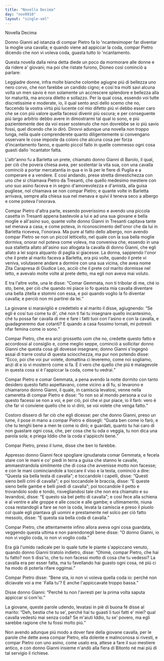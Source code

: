 ```yaml
---
title: "Novella Decima"
day: "nov0910"
layout: "single-xml"
---
```

<div id="nov0910" type="novella" who="dioneo">
<head>Novella Decima</head>
<argument>
<p>
<milestone id="p09100001"/>Donno 
            <name persref="giovannidibarolo" type="person">Gianni</name> ad istanzia di compar 
            <name persref="pietrodatresanti" type="person">Pietro</name> fa lo 'ncantesimoper far diventar la moglie una cavalla; e quando viene ad appiccar la coda, compar 
            <name persref="pietrodatresanti" type="person">Pietro</name> dicendo che non vi voleva coda, guasta tutto lo 'ncantamento.</p>
</argument>
<div3 type="commentary" who="author">
<p>
<milestone id="p09100002"/>Questa novella dalla 
            <name persref="emilia" type="person">reina</name> detta diede un poco da mormorare alle donne e da ridere a' giovani; ma poi che ristate furono, 
            <name persref="dioneo" type="person">Dioneo</name> cosí cominciò a parlare:</p>
</div3>
<div3 type="commentary" who="dioneo">
<p>
<milestone id="p09100003"/>Leggiadre donne, infra molte bianche colombe agiugne piú di bellezza uno nero corvo, che non farebbe un candido cigno; e cosí tra molti savi alcuna volta un men savio è non solamente un accrescere splendore e bellezza alla lor maturità, ma ancora diletto e sollazzo. 
            <milestone id="p09100004"/>Per la qual cosa, essendo voi tutte discretissime e moderate, io, il qual sento anzi dello scemo che no, faccendo la vostra virtú piú lucente col mio difetto piú vi debbo esser caro che se con piú valore quella facessi divenir piú oscura; e per conseguente piú largo arbitrio debbo avere in dimostrarmi tal qual io sono, e piú pazientemente dee da voi esser sostenuto che non dovrebbe se io piú savio fossi, quel dicendo che io dirò. 
            <milestone id="p09100005"/>Dirovvi adunque una novella non troppo lunga, nella quale comprenderete quanto diligentemente si convengano osservare le cose imposte da coloro che alcuna cosa per forza d'incantamento fanno, e quanto piccol fallo in quelle commesso ogni cosa guasti dallo 'ncantator fatta.</p>
</div3>
<p>
<milestone id="p09100006"/>L'altr'anno fu a 
          <name placeref="barletta" type="place">Barletta</name> un prete, chiamato donno 
          <name persref="giovannidibarolo" type="person">Gianni di Barolo</name>, il qual, per ciò che povera chiesa avea, per sostentar la vita sua, con una cavalla cominciò a portar mercatantia in qua e in là per le fiere di 
          <name placeref="puglia" type="place">Puglia</name> e a comperare e a vendere. 
          <milestone id="p09100007"/>E cosí andando, prese stretta dimestichezza con uno che si chiamava 
          <name persref="pietrodatresanti" type="person">Pietro da Tresanti</name>, che quello medesimo mestiere con uno suo asino faceva e in segno d'amorevolezza e d'amistà, alla guisa pugliese, nol chiamava se non compar 
          <name persref="pietrodatresanti" type="person">Pietro</name>; e quante volte in 
          <name placeref="barletta" type="place">Barletta</name> arrivava, sempre alla chiesa sua nel menava e quivi il teneva seco a albergo e come poteva l'onorava.</p>
<p>
<milestone id="p09100008"/>Compar 
          <name persref="pietrodatresanti" type="person">Pietro</name> d'altra parte, essendo poverissimo e avendo una piccola casetta in 
          <name placeref="tresanti" type="place">Tresanti</name> appena bastevole a lui e ad una sua giovane e bella moglie e all'asino suo, quante volte donno 
          <name persref="giovannidibarolo" type="person">Gianni</name> in 
          <name placeref="tresanti" type="place">Tresanti</name> capitava tante sel menava a casa, e come poteva, in riconoscimento dell'onor che da lui in 
          <name placeref="barletta" type="place">Barletta</name> riceveva, l'onorava. 
          <milestone id="p09100009"/>Ma pure al fatto dello albergo, non avendo compar 
          <name persref="pietrodatresanti" type="person">Pietro</name> se non un piccol letticello, nel quale con la sua bella moglie dormiva, onorar nol poteva come voleva, ma conveniva che, essendo in una sua stalletta allato all'asino suo allogata la cavalla di donno 
          <name persref="giovannidibarolo" type="person">Gianni</name>, che egli allato a lei sopra alquanto di paglia si giacesse. 
          <milestone id="p09100010"/>La donna, sappiendo l'onor che il prete al marito faceva a 
          <name placeref="barletta" type="place">Barletta</name>, era piú volte, quando il prete vi veniva, volutasene andare a dormire con una sua vicina, che avea nome 
          <name persref="zitacarapresa" type="person">Zita Carapresa di Giudice Leo</name>, acciò che il prete col marito dormisse nel letto, e avevalo molte volte al prete detto, ma egli non aveva mai voluto.</p>
<p>
<milestone id="p09100011"/>E tra l'altre volte, una le disse: 
          <q direct="unspecified" who="giovannidibarolo">Comar 
          <name persref="gemmata" type="person">Gemmata</name>, non ti tribolar di me, ché io sto, bene, per ciò che quando mi piace io fo questa mia cavalla diventare una bella zitella e stommi con essa, e poi quando voglio la fo diventar cavalla; e perciò non mi partirei da lei.</q></p>
<p>
<milestone id="p09100012"/>La giovane si maravigliò e credettelo e al marito il disse, agiugnendo: 
          <q direct="unspecified" who="gemmata">Se egli è cosí tuo come tu di', ché non ti fai tu insegnare quello incantesimo, ché tu possa far cavalla di me e fare i fatti tuoi con l'asino e con la cavalla, e guadagneremo due cotanti? E quando a casa fossimo tornati, mi potresti rifar femina come io sono.</q></p>
<p>
<milestone id="p09100013"/>Compar 
          <name persref="pietrodatresanti" type="person">Pietro</name>, che era anzi grossetto uom che no, credette questo fatto e accordossi al consiglio e, come meglio seppe, cominciò a sollicitar donno 
          <name persref="giovannidibarolo" type="person">Gianni</name> che questa cosa gli dovesse insegnare; donno 
          <name persref="giovannidibarolo" type="person">Gianni</name> s'ingegnò assai di trarre costui di questa sciocchezza, ma pur non potendo disse: 
          <q direct="unspecified" who="giovannidibarolo">Ecco, poi che voi pur volete, domattina ci leveremo, come noi sogliamo, anzi dí e io vi mosterrò come si fa. È il vero che quello che piú è malagevole in questa cosa si è l'appiccar la coda, come tu vedrai.</q></p>
<p>
<milestone id="p09100014"/>Compar 
          <name persref="pietrodatresanti" type="person">Pietro</name> e comar 
          <name persref="gemmata" type="person">Gemmata</name>, a pena avendo la notte dormito con tanto desidero questo fatto aspettavano, come vicino a dí fu, si levarono e chiamarono donno 
          <name persref="giovannidibarolo" type="person">Gianni</name>, il quale, in camiscia levatosi, venne nella cameretta di compar 
          <name persref="pietrodatresanti" type="person">Pietro</name> e disse: 
          <q direct="unspecified" who="giovannidibarolo">Io non so al mondo persona a cui io questo facessi se non a voi, e per ciò, poi che vi pur piace, io il farò: vero è che far vi conviene quello che io vi dirò, se voi volete che venga fatto.</q></p>
<p>
<milestone id="p09100015"/>Costoro dissero di far ciò che egli dicesse: per che donno 
          <name persref="giovannidibarolo" type="person">Gianni</name>, preso un lume, il pose in mano a compar 
          <name persref="pietrodatresanti" type="person">Pietro</name> e dissegli: 
          <q direct="unspecified" who="giovannidibarolo">Guata ben come io farò, e che tu tenghi bene a men te come io dirò; e guardati, quanto tu hai caro di non guastare ogni cosa, che, per cosa che tu oda o veggia, tu non dica una parola sola; e priega Iddio che la coda s'appicchi bene.</q></p>
<p>
<milestone id="p09100016"/>Compar 
          <name persref="pietrodatresanti" type="person">Pietro</name>, preso il lume, disse che ben lo farebbe.</p>
<p>
<milestone id="p09100017"/>Appresso donno 
          <name persref="giovannidibarolo" type="person">Gianni</name> fece spogliare ignudanata comar 
          <name persref="gemmata" type="person">Gemmata</name>, e fecela stare con le mani e co' piedi in terra a guisa che stanno le cavalle, ammaestrandola similmente che di cosa che avvenisse motto non facesse; e con le mani cominciandole a toccare il viso e la testa, cominciò a dire: 
          <q direct="unspecified" who="giovannidibarolo">Questa sia bella testa di cavalla</q>; e toccandole i capelli, disse: 
          <q direct="unspecified" who="giovannidibarolo">Questi sieno belli crini di cavalla</q>; 
          <milestone id="p09100018"/>e poi toccandole le braccia, disse: 
          <q direct="unspecified" who="giovannidibarolo">E queste sieno belle gambe e belli piedi di cavalla</q>; poi toccandole il petto e trovandolo sodo e tondo, risvegliandosi tale che non era chiamato e su levandosi, disse: 
          <q direct="unspecified" who="giovannidibarolo">E questo sia bel petto di cavalla</q>; e cosí fece alla schiena e al ventre e alle groppe e alle coscie e alle gambe; e ultimamente, niuna cosa restandogli a fare se non la coda, levata la camiscia e preso il piuolo col quale egli piantava gli uomini e prestamente nel solco per ciò fatto messolo, disse: 
          <q direct="unspecified" who="giovannidibarolo">E questa sia bella coda di cavalla.</q></p>
<p>
<milestone id="p09100019"/>Compar 
          <name persref="pietrodatresanti" type="person">Pietro</name>, che attentamente infino allora aveva ogni cosa guardata, veggendo questa ultima e non parendonegli bene disse: 
          <q direct="unspecified" who="pietrodatresanti">O donno 
          <name persref="giovannidibarolo" type="person">Gianni</name>, io non vi voglio coda, io non vi voglio coda.</q></p>
<p>
<milestone id="p09100020"/>Era già l'umido radicale per lo quale tutte le piante s'appiccano venuto, quando donno 
          <name persref="giovannidibarolo" type="person">Gianni</name> tiratolo indietro, disse: 
          <q direct="unspecified" who="giovannidibarolo">Ohimè, compar 
          <name persref="pietrodatresanti" type="person">Pietro</name>, che hai tu fatto? non ti diss'io, che tu non facessi motto di cosa che tu vedessi? La cavalla era per esser fatta, ma tu favellando hai guasto ogni cosa, né piú ci ha modo di poterla rifare oggimai.</q></p>
<p>
<milestone id="p09100021"/>Compar 
          <name persref="pietrodatresanti" type="person">Pietro</name> disse: 
          <q direct="unspecified" who="pietrodatresanti">Bene sta, io non vi voleva quella coda io: perché non diciavate voi a me `Falla tu'? E anche l'appiccavate troppo bassa.</q></p>
<p>
<milestone id="p09100022"/>Disse donno 
          <name persref="giovannidibarolo" type="person">Gianni</name>: 
          <q direct="unspecified" who="giovannidibarolo">Perché tu non l'avresti per la prima volta saputa appiccar sí com'io.</q></p>
<p>
<milestone id="p09100023"/>La giovane, queste parole udendo, levatasi in piè di buona fé disse al marito: 
          <q direct="unspecified" who="gemmata">Deh, bestia che tu se', perché hai tu guasti li tuoi fatti e' miei? qual cavalla vedestú mai senza coda? Se m'aiuti Iddio, tu se' povero, ma egli sarebbe ragione che tu fossi molto piú.</q></p>
<p>
<milestone id="p09100024"/>Non avendo adunque piú modo a dover fare della giovane cavalla, per le parole che dette avea compar 
          <name persref="pietrodatresanti" type="person">Pietro</name>, ella dolente e malinconosa si rivestí, e compar 
          <name persref="pietrodatresanti" type="person">Pietro</name> con uno asino, come usato era, attese a fare il suo mestiere antico, e con donno 
          <name persref="giovannidibarolo" type="person">Gianni</name> insieme n'andò alla fiera di 
          <name placeref="bitonto" type="place">Bitonto</name> né mai piú di tal servigio il richiese.</p>
</div>